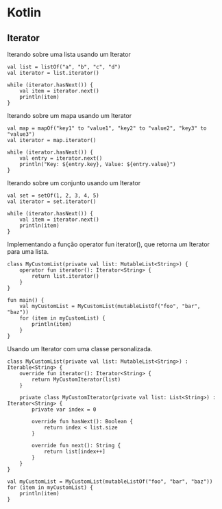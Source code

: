 # Kotlin

## Iterator

Iterando sobre uma lista usando um Iterator

```
val list = listOf("a", "b", "c", "d")
val iterator = list.iterator()

while (iterator.hasNext()) {
    val item = iterator.next()
    println(item)
}
```

Iterando sobre um mapa usando um Iterator

```
val map = mapOf("key1" to "value1", "key2" to "value2", "key3" to "value3")
val iterator = map.iterator()

while (iterator.hasNext()) {
    val entry = iterator.next()
    println("Key: ${entry.key}, Value: ${entry.value}")
}
```

Iterando sobre um conjunto usando um Iterator

```
val set = setOf(1, 2, 3, 4, 5)
val iterator = set.iterator()

while (iterator.hasNext()) {
    val item = iterator.next()
    println(item)
}
```

Implementando a função operator fun iterator(), que retorna um Iterator para uma lista.

```
class MyCustomList(private val list: MutableList<String>) {
    operator fun iterator(): Iterator<String> {
        return list.iterator()
    }
}

fun main() {
    val myCustomList = MyCustomList(mutableListOf("foo", "bar", "baz"))
    for (item in myCustomList) {
        println(item)
    }
}
```

Usando um Iterator com uma classe personalizada.

```
class MyCustomList(private val list: MutableList<String>) : Iterable<String> {
    override fun iterator(): Iterator<String> {
        return MyCustomIterator(list)
    }

    private class MyCustomIterator(private val list: List<String>) : Iterator<String> {
        private var index = 0

        override fun hasNext(): Boolean {
            return index < list.size
        }

        override fun next(): String {
            return list[index++]
        }
    }
}

val myCustomList = MyCustomList(mutableListOf("foo", "bar", "baz"))
for (item in myCustomList) {
    println(item)
}
```
